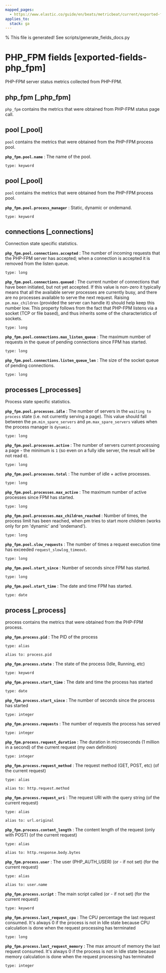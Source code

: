 ```yaml
---
mapped_pages:
  - https://www.elastic.co/guide/en/beats/metricbeat/current/exported-fields-php_fpm.html
applies_to:
  stack: ga
---
```


% This file is generated! See scripts/generate_fields_docs.py

# PHP_FPM fields [exported-fields-php_fpm]

PHP-FPM server status metrics collected from PHP-FPM.

## php_fpm [_php_fpm]

`php_fpm` contains the metrics that were obtained from PHP-FPM status page call.

## pool [_pool]

`pool` contains the metrics that were obtained from the PHP-FPM process pool.

**`php_fpm.pool.name`**
:   The name of the pool.

    type: keyword


## pool [_pool]

`pool` contains the metrics that were obtained from the PHP-FPM process pool.

**`php_fpm.pool.process_manager`**
:   Static, dynamic or ondemand.

    type: keyword


## connections [_connections]

Connection state specific statistics.

**`php_fpm.pool.connections.accepted`**
:   The number of incoming requests that the PHP-FPM server has accepted; when a connection is accepted it is removed from the listen queue.

    type: long


**`php_fpm.pool.connections.queued`**
:   The current number of connections that have been initiated, but not yet accepted. If this value is non-zero it typically means that all the available server processes are currently busy, and there are no processes available to serve the next request. Raising `pm.max_children` (provided the server can handle it) should help keep this number low. This property follows from the fact that PHP-FPM listens via a socket (TCP or file based), and thus inherits some of the characteristics of sockets.

    type: long


**`php_fpm.pool.connections.max_listen_queue`**
:   The maximum number of requests in the queue of pending connections since FPM has started.

    type: long


**`php_fpm.pool.connections.listen_queue_len`**
:   The size of the socket queue of pending connections.

    type: long


## processes [_processes]

Process state specific statistics.

**`php_fpm.pool.processes.idle`**
:   The number of servers in the `waiting to process` state (i.e. not currently serving a page). This value should fall between the `pm.min_spare_servers` and `pm.max_spare_servers` values when the process manager is `dynamic`.

    type: long


**`php_fpm.pool.processes.active`**
:   The number of servers current processing a page - the minimum is `1` (so even on a fully idle server, the result will be not read `0`).

    type: long


**`php_fpm.pool.processes.total`**
:   The number of idle + active processes.

    type: long


**`php_fpm.pool.processes.max_active`**
:   The maximum number of active processes since FPM has started.

    type: long


**`php_fpm.pool.processes.max_children_reached`**
:   Number of times, the process limit has been reached, when pm tries to start more children (works only for pm 'dynamic' and 'ondemand').

    type: long


**`php_fpm.pool.slow_requests`**
:   The number of times a request execution time has exceeded `request_slowlog_timeout`.

    type: long


**`php_fpm.pool.start_since`**
:   Number of seconds since FPM has started.

    type: long


**`php_fpm.pool.start_time`**
:   The date and time FPM has started.

    type: date


## process [_process]

process contains the metrics that were obtained from the PHP-FPM process.

**`php_fpm.process.pid`**
:   The PID of the process

    type: alias

    alias to: process.pid


**`php_fpm.process.state`**
:   The state of the process (Idle, Running, etc)

    type: keyword


**`php_fpm.process.start_time`**
:   The date and time the process has started

    type: date


**`php_fpm.process.start_since`**
:   The number of seconds since the process has started

    type: integer


**`php_fpm.process.requests`**
:   The number of requests the process has served

    type: integer


**`php_fpm.process.request_duration`**
:   The duration in microseconds (1 million in a second) of the current request (my own definition)

    type: integer


**`php_fpm.process.request_method`**
:   The request method (GET, POST, etc) (of the current request)

    type: alias

    alias to: http.request.method


**`php_fpm.process.request_uri`**
:   The request URI with the query string (of the current request)

    type: alias

    alias to: url.original


**`php_fpm.process.content_length`**
:   The content length of the request (only with POST) (of the current request)

    type: alias

    alias to: http.response.body.bytes


**`php_fpm.process.user`**
:   The user (PHP_AUTH_USER) (or - if not set) (for the current request)

    type: alias

    alias to: user.name


**`php_fpm.process.script`**
:   The main script called (or - if not set) (for the current request)

    type: keyword


**`php_fpm.process.last_request_cpu`**
:   The CPU percentage the last request consumed. It's always 0 if the process is not in Idle state because CPU calculation is done when the request processing has terminated

    type: long


**`php_fpm.process.last_request_memory`**
:   The max amount of memory the last request consumed. It's always 0 if the process is not in Idle state because memory calculation is done when the request processing has terminated

    type: integer


